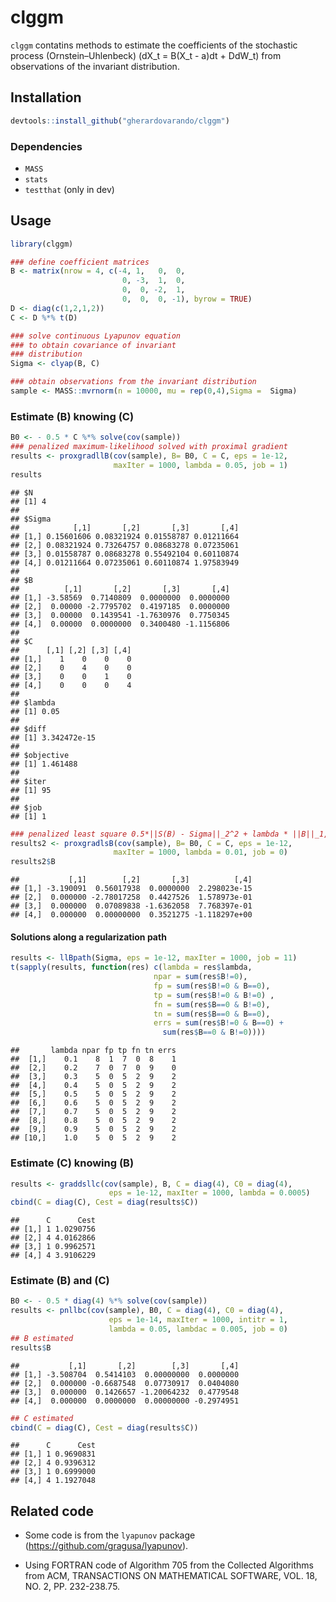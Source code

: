 
# clggm

`clggm` contatins methods to estimate the coefficients of the stochastic
process (Ornstein–Uhlenbeck) \(dX_t = B(X_t - a)dt + DdW_t\) from
observations of the invariant distribution.

## Installation

``` r
devtools::install_github("gherardovarando/clggm")
```

### Dependencies

  - `MASS`
  - `stats`
  - `testthat` (only in dev)

## Usage

``` r
library(clggm)

### define coefficient matrices
B <- matrix(nrow = 4, c(-4, 1,   0,  0, 
                         0, -3,  1,  0,
                         0,  0, -2,  1,
                         0,  0,  0, -1), byrow = TRUE)
D <- diag(c(1,2,1,2))
C <- D %*% t(D)

### solve continuous Lyapunov equation 
### to obtain covariance of invariant 
### distribution
Sigma <- clyap(B, C) 

### obtain observations from the invariant distribution
sample <- MASS::mvrnorm(n = 10000, mu = rep(0,4),Sigma =  Sigma)
```

### Estimate \(B\) knowing \(C\)

``` r
B0 <- - 0.5 * C %*% solve(cov(sample))
### penalized maximum-likelihood solved with proximal gradient
results <- proxgradllB(cov(sample), B= B0, C = C, eps = 1e-12, 
                       maxIter = 1000, lambda = 0.05, job = 1)
results 
```

    ## $N
    ## [1] 4
    ## 
    ## $Sigma
    ##            [,1]       [,2]       [,3]       [,4]
    ## [1,] 0.15601606 0.08321924 0.01558787 0.01211664
    ## [2,] 0.08321924 0.73264757 0.08683278 0.07235061
    ## [3,] 0.01558787 0.08683278 0.55492104 0.60110874
    ## [4,] 0.01211664 0.07235061 0.60110874 1.97583949
    ## 
    ## $B
    ##          [,1]       [,2]       [,3]       [,4]
    ## [1,] -3.58569  0.7140809  0.0000000  0.0000000
    ## [2,]  0.00000 -2.7795702  0.4197185  0.0000000
    ## [3,]  0.00000  0.1439541 -1.7630976  0.7750345
    ## [4,]  0.00000  0.0000000  0.3400480 -1.1156806
    ## 
    ## $C
    ##      [,1] [,2] [,3] [,4]
    ## [1,]    1    0    0    0
    ## [2,]    0    4    0    0
    ## [3,]    0    0    1    0
    ## [4,]    0    0    0    4
    ## 
    ## $lambda
    ## [1] 0.05
    ## 
    ## $diff
    ## [1] 3.342472e-15
    ## 
    ## $objective
    ## [1] 1.461488
    ## 
    ## $iter
    ## [1] 95
    ## 
    ## $job
    ## [1] 1

``` r
### penalized least square 0.5*||S(B) - Sigma||_2^2 + lambda * ||B||_1,off
results2 <- proxgradlsB(cov(sample), B= B0, C = C, eps = 1e-12, 
                       maxIter = 1000, lambda = 0.01, job = 0)
results2$B
```

    ##           [,1]        [,2]       [,3]          [,4]
    ## [1,] -3.190091  0.56017938  0.0000000  2.298023e-15
    ## [2,]  0.000000 -2.78017258  0.4427526  1.578973e-01
    ## [3,]  0.000000  0.07089838 -1.6362058  7.768397e-01
    ## [4,]  0.000000  0.00000000  0.3521275 -1.118297e+00

#### Solutions along a regularization path

``` r
results <- llBpath(Sigma, eps = 1e-12, maxIter = 1000, job = 11)
t(sapply(results, function(res) c(lambda = res$lambda, 
                                npar = sum(res$B!=0),
                                fp = sum(res$B!=0 & B==0),
                                tp = sum(res$B!=0 & B!=0) ,
                                fn = sum(res$B==0 & B!=0),
                                tn = sum(res$B==0 & B==0),
                                errs = sum(res$B!=0 & B==0) + 
                                  sum(res$B==0 & B!=0))))
```

    ##       lambda npar fp tp fn tn errs
    ##  [1,]    0.1    8  1  7  0  8    1
    ##  [2,]    0.2    7  0  7  0  9    0
    ##  [3,]    0.3    5  0  5  2  9    2
    ##  [4,]    0.4    5  0  5  2  9    2
    ##  [5,]    0.5    5  0  5  2  9    2
    ##  [6,]    0.6    5  0  5  2  9    2
    ##  [7,]    0.7    5  0  5  2  9    2
    ##  [8,]    0.8    5  0  5  2  9    2
    ##  [9,]    0.9    5  0  5  2  9    2
    ## [10,]    1.0    5  0  5  2  9    2

### Estimate \(C\) knowing \(B\)

``` r
results <- graddsllc(cov(sample), B, C = diag(4), C0 = diag(4), 
                      eps = 1e-12, maxIter = 1000, lambda = 0.0005)
cbind(C = diag(C), Cest = diag(results$C))
```

    ##      C      Cest
    ## [1,] 1 1.0290756
    ## [2,] 4 4.0162866
    ## [3,] 1 0.9962571
    ## [4,] 4 3.9106229

### Estimate \(B\) and \(C\)

``` r
B0 <- - 0.5 * diag(4) %*% solve(cov(sample))
results <- pnllbc(cov(sample), B0, C = diag(4), C0 = diag(4), 
                      eps = 1e-14, maxIter = 1000, intitr = 1,
                      lambda = 0.05, lambdac = 0.005, job = 0)
## B estimated
results$B
```

    ##           [,1]       [,2]        [,3]       [,4]
    ## [1,] -3.508704  0.5414103  0.00000000  0.0000000
    ## [2,]  0.000000 -0.6687548  0.07730917  0.0404080
    ## [3,]  0.000000  0.1426657 -1.20064232  0.4779548
    ## [4,]  0.000000  0.0000000  0.00000000 -0.2974951

``` r
## C estimated
cbind(C = diag(C), Cest = diag(results$C))
```

    ##      C      Cest
    ## [1,] 1 0.9690831
    ## [2,] 4 0.9396312
    ## [3,] 1 0.6999000
    ## [4,] 4 1.1927048

## Related code

  - Some code is from the `lyapunov` package
    (<https://github.com/gragusa/lyapunov>).

  - Using FORTRAN code of Algorithm 705 from the Collected Algorithms
    from ACM, TRANSACTIONS ON MATHEMATICAL SOFTWARE, VOL. 18, NO. 2, PP.
    232-238.75.
